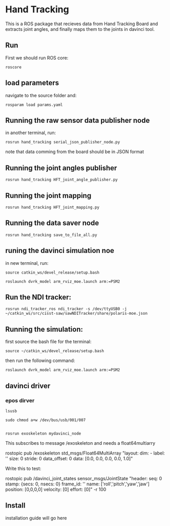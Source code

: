 # Hand Tracking
This is a ROS package that recieves data from Hand Tracking Board and extracts joint angles, and finally maps them to the joints in davinci tool.

## Run
First we should run ROS core:

    roscore


## load parameters
navigate to the source folder and:

    rosparam load params.yaml
    
    
## Running the raw sensor data publisher node
in another terminal, run:

    rosrun hand_tracking serial_json_publisher_node.py
    
note that data comming from the board should be in JSON format
## Running the joint angles publisher

    rosrun hand_tracking HFT_joint_angle_publisher.py
## Running the joint mapping

    rosrun hand_tracking HFT_joint_mapping.py
        
## Running the data saver node

    rosrun hand_tracking save_to_file_all.py

## runing the davinci simulation noe

in new terminal, run:

    source catkin_ws/devel_release/setup.bash

    roslaunch dvrk_model arm_rviz_moe.launch arm:=PSM2


## Run the NDI tracker:

    rosrun ndi_tracker_ros ndi_tracker -s /dev/ttyUSB0 -j ~/catkin_ws/src/cisst-saw/sawNDITracker/share/polaris-moe.json



## Running the simulation:
first source the bash file for the terminal:

    source ~/catkin_ws/devel_release/setup.bash

then run the following command:

    roslaunch dvrk_model arm_rviz_moe.launch arm:=PSM2



## davinci driver

### epos dirver

    lsusb

    sudo chmod a+w /dev/bus/usb/001/007


    rosrun exoskeleton mydavinci_node

This subscribes to message /exoskeleton and needs a float64multiarry

rostopic pub /exoskeleton std_msgs/Float64MultiArray "layout: 
  dim: 
    - 
      label: ''
      size: 0
      stride: 0
  data_offset: 0
data: [0.0, 0.0, 0.0, 0.0, 1.0]"


Write this to test:

rostopic pub /davinci_joint_states sensor_msgs/JointState "header:
  seq: 0
  stamp: {secs: 0, nsecs: 0}
  frame_id: ''
name: ['roll','pitch','yaw','jaw']
position: [0,0,0,0]
velocity: [0]
effort: [0]" -r 100



## Install
installation guide will go here

